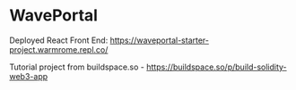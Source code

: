 # WavePortal

Deployed React Front End: https://waveportal-starter-project.warmrome.repl.co/


Tutorial project from buildspace.so - https://buildspace.so/p/build-solidity-web3-app

